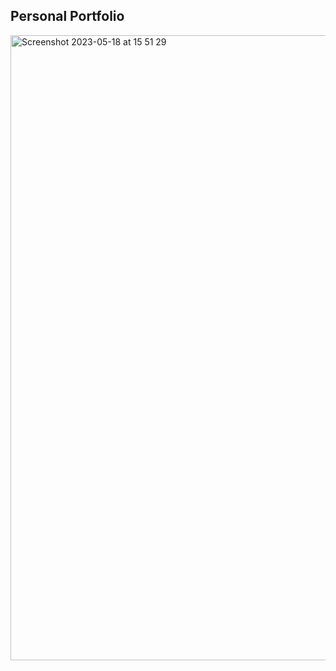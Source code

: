 ## Personal Portfolio

<img width="1000" alt="Screenshot 2023-05-18 at 15 51 29" src="https://github.com/HaroldBudd/ReactWeb/assets/104414305/c11eb2c3-633e-41f5-b812-0e694cf2f625">

